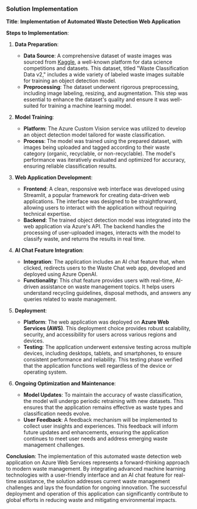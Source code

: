 ### **Solution Implementation**

**Title**: **Implementation of Automated Waste Detection Web Application**

**Steps to Implementation**:

1. **Data Preparation**:
   - **Data Source**: A comprehensive dataset of waste images was sourced from [Kaggle](https://www.kaggle.com/datasets/sapal6/waste-classification-data-v2), a well-known platform for data science competitions and datasets. This dataset, titled "Waste Classification Data v2," includes a wide variety of labeled waste images suitable for training an object detection model.
   - **Preprocessing**: The dataset underwent rigorous preprocessing, including image labeling, resizing, and augmentation. This step was essential to enhance the dataset's quality and ensure it was well-suited for training a machine learning model.

2. **Model Training**:
   - **Platform**: The Azure Custom Vision service was utilized to develop an object detection model tailored for waste classification.
   - **Process**: The model was trained using the prepared dataset, with images being uploaded and tagged according to their waste category (organic, recyclable, or non-recyclable). The model's performance was iteratively evaluated and optimized for accuracy, ensuring reliable classification results.

3. **Web Application Development**:
   - **Frontend**: A clean, responsive web interface was developed using Streamlit, a popular framework for creating data-driven web applications. The interface was designed to be straightforward, allowing users to interact with the application without requiring technical expertise.
   - **Backend**: The trained object detection model was integrated into the web application via Azure's API. The backend handles the processing of user-uploaded images, interacts with the model to classify waste, and returns the results in real time.

4. **AI Chat Feature Integration**:
   - **Integration**: The application includes an AI chat feature that, when clicked, redirects users to the Waste Chat web app, developed and deployed using Azure OpenAI.
   - **Functionality**: This chat feature provides users with real-time, AI-driven assistance on waste management topics. It helps users understand recycling guidelines, disposal methods, and answers any queries related to waste management.

5. **Deployment**:
   - **Platform**: The web application was deployed on **Azure Web Services (AWS)**. This deployment choice provides robust scalability, security, and accessibility for users across various regions and devices.
   - **Testing**: The application underwent extensive testing across multiple devices, including desktops, tablets, and smartphones, to ensure consistent performance and reliability. This testing phase verified that the application functions well regardless of the device or operating system.

6. **Ongoing Optimization and Maintenance**:
   - **Model Updates**: To maintain the accuracy of waste classification, the model will undergo periodic retraining with new datasets. This ensures that the application remains effective as waste types and classification needs evolve.
   - **User Feedback**: A feedback mechanism will be implemented to collect user insights and experiences. This feedback will inform future updates and enhancements, ensuring the application continues to meet user needs and address emerging waste management challenges.

**Conclusion**:
The implementation of this automated waste detection web application on Azure Web Services represents a forward-thinking approach to modern waste management. By integrating advanced machine learning technologies with a user-friendly interface and an AI chat feature for real-time assistance, the solution addresses current waste management challenges and lays the foundation for ongoing innovation. The successful deployment and operation of this application can significantly contribute to global efforts in reducing waste and mitigating environmental impacts.
